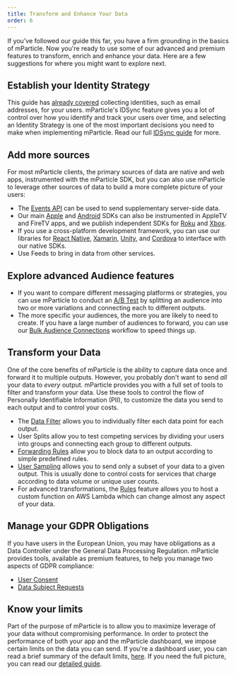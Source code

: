 ```yaml
---
title: Transform and Enhance Your Data
order: 6
---
```


If you've followed our guide this far, you have a firm grounding in the basics of mParticle. Now you're ready to use some of our advanced and premium features to transform, enrich and enhance your data. Here are a few suggestions for where you might want to explore next.

## Establish your Identity Strategy

This guide has [already covered](/guides/getting-started/start-capturing-data/#capture-user-and-event-data) collecting identities, such as email addresses, for your users. mParticle's IDSync feature gives you a lot of control over how you identify and track your users over time, and selecting an Identity Strategy is one of the most important decisions you need to make when implementing mParticle. Read our full [IDSync guide](/guides/idsync/introduction) for more.

## Add more sources

For most mParticle clients, the primary sources of data are native and web apps, instrumented with the mParticle SDK, but you can also use mParticle to leverage other sources of data to build a more complete picture of your users:

* The [Events API](/developers/server/http/) can be used to send supplementary server-side data.
* Our main [Apple](/developers/sdk/ios/getting-started/) and [Android](/developers/sdk/android/getting-started/) SDKs can also be instrumented in AppleTV and FireTV apps, and we publish independent SDKs for [Roku](/developers/sdk/roku/getting-started/) and [Xbox](/developers/sdk/uwp/getting-started/).
* If you use a cross-platform development framework, you can use our libraries for [React Native](/developers/sdk/react-native/getting-started/), [Xamarin](/developers/sdk/xamarin/getting-started/), [Unity](/developers/sdk/unity/getting-started/), and [Cordova](/developers/sdk/cordova/getting-started/) to interface with our native SDKs.
* Use Feeds to bring in data from other services.


## Explore advanced Audience features

* If you want to compare different messaging platforms or strategies, you can use mParticle to conduct an [A/B Test](/guides/platform-guide/audiences/#audience-ab-testing) by splitting an audience into two or more variations and connecting each to different outputs.
* The more specific your audiences, the more you are likely to need to create. If you have a large number of audiences to forward, you can use our [Bulk Audience Connections](/guides/platform-guide/audiences/#bulk-audience-connections) workflow to speed things up.

## Transform your Data

One of the core benefits of mParticle is the ability to capture data once and forward it to multiple outputs. However, you probably don't want to send _all_ your data to _every_ output. mParticle provides you with a full set of tools to filter and transform your data. Use these tools to control the flow of Personally Identifiable Information (PII), to customize the data you send to each output and to control your costs.

* The [Data Filter](/guides/platform-guide/data-filter/) allows you to individually filter each data point for each output.
* User Splits allow you to test competing services by dividing your users into groups and connecting each group to different outputs.
* [Forwarding Rules](/guides/platform-guide/connections/#forwarding-rules) allow you to block data to an output according to simple predefined rules.
* [User Sampling](/guides/platform-guide/connections/#user-sampling) allows you to send only a subset of your data to a given output. This is usually done to control costs for services that charge according to data volume or unique user counts.
* For advanced transformations, the [Rules](/guides/platform-guide/rules/) feature allows you to host a custom function on AWS Lambda which can change almost any aspect of your data.

## Manage your GDPR Obligations

If you have users in the European Union, you may have obligations as a Data Controller under the General Data Processing Regulation. mParticle provides tools, available as premium features, to help you manage two aspects of GDPR compliance:
* [User Consent](/guides/data-privacy-controls/)
* [Data Subject Requests](/guides/data-subject-requests/)

## Know your limits

Part of the purpose of mParticle is to allow you to maximize leverage of your data without compromising performance. In order to protect the performance of both your app and the mParticle dashboard, we impose certain limits on the data you can send. If you're a dashboard user, you can read a brief summary of the default limits, [here](/guides/platform-guide/platform-limits/). If you need the full picture, you can read our [detailed guide](/guides/default-service-limits/).